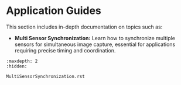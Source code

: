 # Application Guides

This section includes in-depth documentation on topics such as:

- **Multi Sensor Synchronization:** Learn how to synchronize multiple sensors for simultaneous image capture, essential for applications requiring precise timing and coordination.
  
```{toctree}
:maxdepth: 2
:hidden:

MultiSensorSynchronization.rst
```